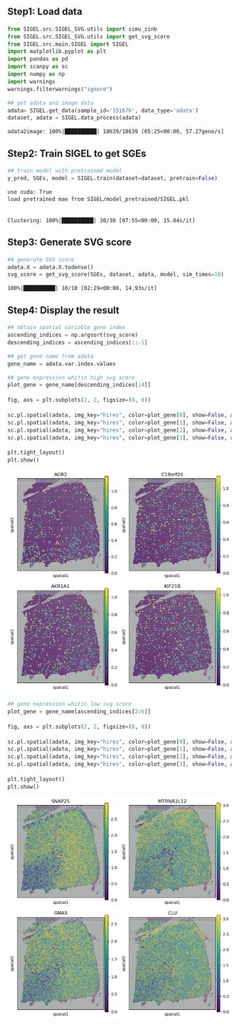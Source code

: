 ## Step1: Load data
```python
from SIGEL.src.SIGEL_SVG.utils import simu_zinb
from SIGEL.src.SIGEL_SVG.utils import get_svg_score
from SIGEL.src.main.SIGEL import SIGEL
import matplotlib.pyplot as plt
import pandas as pd
import scanpy as sc
import numpy as np
import warnings
warnings.filterwarnings("ignore")
```


```python
## get adata and image data
adata= SIGEL.get_data(sample_id='151676', data_type='adata')
dataset, adata = SIGEL.data_process(adata)
```

    adata2image: 100%|██████████| 18639/18639 [05:25<00:00, 57.27gene/s]

## Step2: Train SIGEL to get SGEs

```python
## train model with pretrained model
y_pred, SGEs, model = SIGEL.train(dataset=dataset, pretrain=False)
```

    use cuda: True
    load pretrained mae from SIGEL/model_pretrained/SIGEL.pkl


    Clustering: 100%|██████████| 30/30 [07:55<00:00, 15.84s/it]

## Step3: Generate SVG score

```python
## generate SVG score
adata.X = adata.X.todense()
svg_score = get_svg_score(SGEs, dataset, adata, model, sim_times=10)
```

    100%|██████████| 10/10 [02:29<00:00, 14.93s/it]

## Step4: Display the result

```python
## obtain spatial variable gene index
ascending_indices = np.argsort(svg_score)
descending_indices = ascending_indices[::-1]
```


```python
## get gene name from adata
gene_name = adata.var.index.values
```


```python
## gene expression whitin high svg score
plot_gene = gene_name[descending_indices[:4]]

fig, axs = plt.subplots(2, 2, figsize=(8, 8))

sc.pl.spatial(adata, img_key="hires", color=plot_gene[0], show=False, ax=axs[0, 0], title=plot_gene[0], vmax='p99')
sc.pl.spatial(adata, img_key="hires", color=plot_gene[1], show=False, ax=axs[0, 1], title=plot_gene[1], vmax='p99')
sc.pl.spatial(adata, img_key="hires", color=plot_gene[2], show=False, ax=axs[1, 0], title=plot_gene[2], vmax='p99')
sc.pl.spatial(adata, img_key="hires", color=plot_gene[3], show=False, ax=axs[1, 1], title=plot_gene[3], vmax='p99')

plt.tight_layout()
plt.show()

```


    
![png](output_6_0.png)
    



```python
## gene expression whitin low svg score
plot_gene = gene_name[ascending_indices[2:6]]

fig, axs = plt.subplots(2, 2, figsize=(8, 8))

sc.pl.spatial(adata, img_key="hires", color=plot_gene[0], show=False, ax=axs[0, 0], title=plot_gene[0], vmax='p99')
sc.pl.spatial(adata, img_key="hires", color=plot_gene[1], show=False, ax=axs[0, 1], title=plot_gene[1], vmax='p99')
sc.pl.spatial(adata, img_key="hires", color=plot_gene[2], show=False, ax=axs[1, 0], title=plot_gene[2], vmax='p99')
sc.pl.spatial(adata, img_key="hires", color=plot_gene[3], show=False, ax=axs[1, 1], title=plot_gene[3], vmax='p99')

plt.tight_layout()
plt.show()

```


    
![png](output_7_0.png)
    

